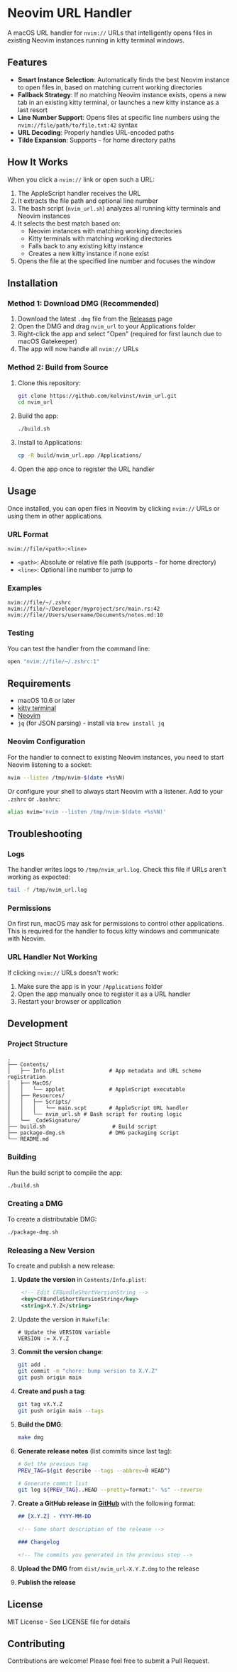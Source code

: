 # Neovim URL Handler

A macOS URL handler for `nvim://` URLs that intelligently opens files in
existing Neovim instances running in kitty terminal windows.

## Features

- **Smart Instance Selection**: Automatically finds the best Neovim instance to
open files in, based on matching current working directories
- **Fallback Strategy**: If no matching Neovim instance exists, opens a new tab
in an existing kitty terminal, or launches a new kitty instance as a last
resort
- **Line Number Support**: Opens files at specific line numbers using the
`nvim://file/path/to/file.txt:42` syntax
- **URL Decoding**: Properly handles URL-encoded paths
- **Tilde Expansion**: Supports `~` for home directory paths

## How It Works

When you click a `nvim://` link or open such a URL:

1. The AppleScript handler receives the URL
2. It extracts the file path and optional line number
3. The bash script (`nvim_url.sh`) analyzes all running kitty terminals and
Neovim instances
4. It selects the best match based on:
   - Neovim instances with matching working directories
   - Kitty terminals with matching working directories
   - Falls back to any existing kitty instance
   - Creates a new kitty instance if none exist
5. Opens the file at the specified line number and focuses the window

## Installation

### Method 1: Download DMG (Recommended)

1. Download the latest `.dmg` file from the [Releases](https://github.com/kelvinst/nvim_url/releases) page
2. Open the DMG and drag `nvim_url` to your Applications folder
3. Right-click the app and select "Open" (required for first launch due to
macOS Gatekeeper)
4. The app will now handle all `nvim://` URLs

### Method 2: Build from Source

1. Clone this repository:
   ```bash
   git clone https://github.com/kelvinst/nvim_url.git
   cd nvim_url
   ```

2. Build the app:
   ```bash
   ./build.sh
   ```

3. Install to Applications:
   ```bash
   cp -R build/nvim_url.app /Applications/
   ```

4. Open the app once to register the URL handler

## Usage

Once installed, you can open files in Neovim by clicking `nvim://` URLs or
using them in other applications.

### URL Format

```
nvim://file/<path>:<line>
```

- `<path>`: Absolute or relative file path (supports `~` for home directory)
- `<line>`: Optional line number to jump to

### Examples

```
nvim://file/~/.zshrc
nvim://file/~/Developer/myproject/src/main.rs:42
nvim://file//Users/username/Documents/notes.md:10
```

### Testing

You can test the handler from the command line:

```bash
open "nvim://file/~/.zshrc:1"
```

## Requirements

- macOS 10.6 or later
- [kitty terminal](https://sw.kovidgoyal.net/kitty/)
- [Neovim](https://neovim.io/)
- `jq` (for JSON parsing) - install via `brew install jq`

### Neovim Configuration

For the handler to connect to existing Neovim instances, you need to start
Neovim listening to a socket:

```bash
nvim --listen /tmp/nvim-$(date +%s%N)
```

Or configure your shell to always start Neovim with a listener. Add to your
`.zshrc` or `.bashrc`:

```bash
alias nvim='nvim --listen /tmp/nvim-$(date +%s%N)'
```

## Troubleshooting

### Logs

The handler writes logs to `/tmp/nvim_url.log`. Check this file if URLs aren't
working as expected:

```bash
tail -f /tmp/nvim_url.log
```

### Permissions

On first run, macOS may ask for permissions to control other applications. This
is required for the handler to focus kitty windows and communicate with Neovim.

### URL Handler Not Working

If clicking `nvim://` URLs doesn't work:

1. Make sure the app is in your `/Applications` folder
2. Open the app manually once to register it as a URL handler
3. Restart your browser or application

## Development

### Project Structure

```
.
├── Contents/
│   ├── Info.plist              # App metadata and URL scheme registration
│   ├── MacOS/
│   │   └── applet              # AppleScript executable
│   ├── Resources/
│   │   ├── Scripts/
│   │   │   └── main.scpt       # AppleScript URL handler
│   │   └── nvim_url.sh # Bash script for routing logic
│   └── _CodeSignature/
├── build.sh                     # Build script
├── package-dmg.sh              # DMG packaging script
└── README.md
```

### Building

Run the build script to compile the app:

```bash
./build.sh
```

### Creating a DMG

To create a distributable DMG:

```bash
./package-dmg.sh
```

### Releasing a New Version

To create and publish a new release:

1. **Update the version** in `Contents/Info.plist`:
   ```xml
    <!-- Edit CFBundleShortVersionString -->
	<key>CFBundleShortVersionString</key>
	<string>X.Y.Z</string>
   ```

1. Update the version in `Makefile`:
   ```make
   # Update the VERSION variable
   VERSION := X.Y.Z
   ```
2. **Commit the version change**:
   ```bash
   git add .
   git commit -m "chore: bump version to X.Y.Z"
   git push origin main
   ```

3. **Create and push a tag**:
   ```bash
   git tag vX.Y.Z
   git push origin main --tags
   ```

4. **Build the DMG**:
   ```bash
   make dmg
   ```

5. **Generate release notes** (list commits since last tag):
   ```bash
   # Get the previous tag
   PREV_TAG=$(git describe --tags --abbrev=0 HEAD^)

   # Generate commit list
   git log ${PREV_TAG}..HEAD --pretty=format:"- %s" --reverse
   ```

6. **Create a GitHub release in [GitHub](https://github.com/kelvinst/nvim_url/releases/new)** with the following format:
   ```markdown
   ## [X.Y.Z] - YYYY-MM-DD

   <!-- Some short description of the release -->

   ### Changelog

   <!-- The commits you generated in the previous step -->
   ```

7. **Upload the DMG** from `dist/nvim_url-X.Y.Z.dmg` to the release
8. **Publish the release**

## License

MIT License - See LICENSE file for details

## Contributing

Contributions are welcome! Please feel free to submit a Pull Request.
